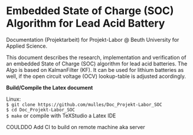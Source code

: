 # Embedded State of Charge (SOC) Algorithm for Lead Acid Battery 
Documentation (Projektarbeit) for Projekt-Labor @ Beuth University for Applied Science.

This document describes the research, implementation and verification of an embedded State of Charge (SOC) algorithm for lead acid batteries. The Algo is based on KalmanFilter (KF). It can be used for lithium batteries as well, if the open circuit voltage (OCV) lookup-table is adjusted acordingly. 

**Build/Compile the Latex document**

Linux:  
`$ git clone https://github.com/mulles/Doc_Projekt-Labor_SOC`  
`$ cd Doc_Projekt-Labor_SOC`  
`$ make` or compile with TeXStudio a Latex IDE 

COULDDO Add CI to build on remote machine aka server
